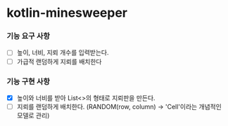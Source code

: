 # kotlin-minesweeper

### 기능 요구 사항

- [ ] 높이, 너비, 지뢰 개수를 입력받는다.
- [ ] 가급적 랜덤하게 지뢰를 배치한다

### 기능 구현 사항

- [x] 높이와 너비를 받아 List<>의 형태로 지뢰판을 만든다.
- [ ] 지뢰를 랜덤하게 배치한다. (RANDOM(row, column) -> 'Cell'이라는 개념적인 모델로 관리)
